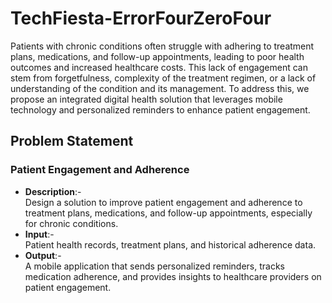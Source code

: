 # TechFiesta-ErrorFourZeroFour

Patients with chronic conditions often struggle with adhering to treatment plans, medications, and follow-up appointments, leading to poor health outcomes and increased healthcare costs. 
This lack of engagement can stem from forgetfulness, complexity of the treatment regimen, or a lack of understanding of the condition and its management. To address this, we propose an integrated 
digital health solution that leverages mobile technology and personalized reminders to enhance patient engagement.

## Problem Statement

### Patient Engagement and Adherence

- <strong>Description</strong>:- </br>
Design a solution to improve patient engagement and adherence to treatment plans, medications, and follow-up appointments, especially for chronic conditions.
- <strong>Input</strong>:- </br>
Patient health records, treatment plans, and historical adherence data.
- <strong>Output</strong>:- </br>
A mobile application that sends personalized reminders, tracks medication adherence, and provides insights to healthcare providers on patient engagement.
